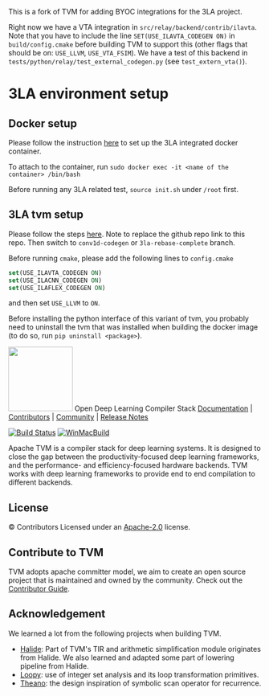 <!--- Licensed to the Apache Software Foundation (ASF) under one -->
<!--- or more contributor license agreements.  See the NOTICE file -->
<!--- distributed with this work for additional information -->
<!--- regarding copyright ownership.  The ASF licenses this file -->
<!--- to you under the Apache License, Version 2.0 (the -->
<!--- "License"); you may not use this file except in compliance -->
<!--- with the License.  You may obtain a copy of the License at -->

<!---   http://www.apache.org/licenses/LICENSE-2.0 -->

<!--- Unless required by applicable law or agreed to in writing, -->
<!--- software distributed under the License is distributed on an -->
<!--- "AS IS" BASIS, WITHOUT WARRANTIES OR CONDITIONS OF ANY -->
<!--- KIND, either express or implied.  See the License for the -->
<!--- specific language governing permissions and limitations -->
<!--- under the License. -->

This is a fork of TVM for adding BYOC integrations for the 3LA project.

Right now we have a VTA integration in `src/relay/backend/contrib/ilavta`. Note that you have to include the line `SET(USE_ILAVTA_CODEGEN ON)` in `build/config.cmake` before building TVM to support this (other flags that should be on: `USE_LLVM`, `USE_VTA_FSIM`). We have a test of this backend in `tests/python/relay/test_external_codegen.py` (see `test_extern_vta()`).

# 3LA environment setup

## Docker setup
Please follow the instruction [here](https://github.com/PrincetonUniversity/3la-integrate) to set up the 3LA integrated docker container.

To attach to the container, run `sudo docker exec -it <name of the container> /bin/bash`

Before running any 3LA related test, `source init.sh` under `/root` first.

## 3LA tvm setup
Please follow the steps [here](https://tvm.apache.org/docs/install/from_source.html#developers-get-source-from-github). Note to replace the github repo link to this repo. Then switch to `conv1d-codegen` or `3la-rebase-complete` branch.

Before running `cmake`, please add the following lines to `config.cmake` 
```cmake
set(USE_ILAVTA_CODEGEN ON)
set(USE_ILACNN_CODEGEN ON)
set(USE_ILAFLEX_CODEGEN ON)
```
and then set `USE_LLVM` to `ON`.

Before installing the python interface of this variant of tvm, you probably need to uninstall the tvm  that was installed when building the docker image (to do so, run `pip uninstall <package>`).

<img src=https://raw.githubusercontent.com/apache/incubator-tvm-site/main/images/logo/tvm-logo-small.png width=128/> Open Deep Learning Compiler Stack
[Documentation](https://tvm.apache.org/docs) |
[Contributors](CONTRIBUTORS.md) |
[Community](https://tvm.apache.org/community) |
[Release Notes](NEWS.md)

[![Build Status](https://ci.tlcpack.ai/buildStatus/icon?job=tvm/main)](https://ci.tlcpack.ai/job/tvm/job/main/)
[![WinMacBuild](https://github.com/apache/tvm/workflows/WinMacBuild/badge.svg)](https://github.com/apache/tvm/actions?query=workflow%3AWinMacBuild)

Apache TVM is a compiler stack for deep learning systems. It is designed to close the gap between the
productivity-focused deep learning frameworks, and the performance- and efficiency-focused hardware backends.
TVM works with deep learning frameworks to provide end to end compilation to different backends.

License
-------
© Contributors Licensed under an [Apache-2.0](LICENSE) license.

Contribute to TVM
-----------------
TVM adopts apache committer model, we aim to create an open source project that is maintained and owned by the community.
Check out the [Contributor Guide](https://tvm.apache.org/docs/contribute/).

Acknowledgement
---------------
We learned a lot from the following projects when building TVM.
- [Halide](https://github.com/halide/Halide): Part of TVM's TIR and arithmetic simplification module
  originates from Halide. We also learned and adapted some part of lowering pipeline from Halide.
- [Loopy](https://github.com/inducer/loopy): use of integer set analysis and its loop transformation primitives.
- [Theano](https://github.com/Theano/Theano): the design inspiration of symbolic scan operator for recurrence.
